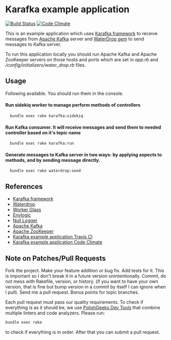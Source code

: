 # Karafka example application

[![Build Status](https://travis-ci.org/karafka/karafka-example-app.png)](https://travis-ci.org/karafka/karafka-example-app)
[![Code Climate](https://codeclimate.com/github/karafka/karafka-example-app/badges/gpa.svg)](https://codeclimate.com/github/karafka/karafka-example-app)

This is an example application which uses [Karafka framework](https://github.com/karafka/karafka
) to receive messages from [Apache Kafka](http://kafka.apache.org/) server and [WaterDrop gem](https://github.com/karafka/waterdrop) to send messages to Kafka server.

To run this application locally you should run Apache Kafka and Apache ZooKeeper servers on those hosts and ports which
are set in *app.rb* and */config/initializers/water_drop.rb* files.

## Usage

Following available. You should run them in the console.

#### Run sidekiq worker to manage perform methods of controllers
```
  bundle exec rake karafka:sidekiq
```
#### Run Kafka consumer. It will receive messages and send them to needed controller based on it's topic name
```
  bundle exec rake karafka:run
```

#### Generate messages to Kafka server in two ways: by applying aspects to methods, and by sending message directly.

```
  bundle exec rake waterdrop:send
```

## References

* [Karafka framework](https://github.com/karafka/karafka)
* [Waterdrop](https://github.com/karafka/waterdrop)
* [Worker Glass](https://github.com/karafka/worker-glass)
* [Envlogic](https://github.com/karafka/envlogic)
* [Null Logger](https://github.com/karafka/null-logger)
* [Apache Kafka](http://kafka.apache.org/)
* [Apache ZooKeeper](https://zookeeper.apache.org/)
* [Karafka example application Travis CI](https://travis-ci.org/karafka/karafka-example-app)
* [Karafka example application Code Climate](https://codeclimate.com/github/karafka/karafka-example-app)

## Note on Patches/Pull Requests

Fork the project.
Make your feature addition or bug fix.
Add tests for it. This is important so I don't break it in a future version unintentionally.
Commit, do not mess with Rakefile, version, or history. (if you want to have your own version, that is fine but bump version in a commit by itself I can ignore when I pull). Send me a pull request. Bonus points for topic branches.

Each pull request must pass our quality requirements. To check if everything is as it should be, we use [PolishGeeks Dev Tools](https://github.com/polishgeeks/polishgeeks-dev-tools) that combine multiple linters and code analyzers. Please run:

```bash
bundle exec rake
```

to check if everything is in order. After that you can submit a pull request.
